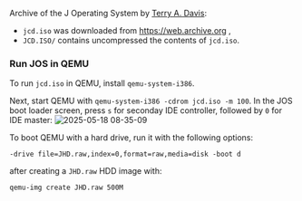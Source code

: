 Archive of the J Operating System by [Terry A. Davis](https://en.wikipedia.org/wiki/Terry_A._Davis):
* ```jcd.iso``` was downloaded from https://web.archive.org ,
* ```JCD.ISO/``` contains uncompressed the contents of ```jcd.iso```.

### Run JOS in QEMU

To run ```jcd.iso``` in QEMU, install ```qemu-system-i386```.

Next, start QEMU with ```qemu-system-i386 -cdrom jcd.iso -m 100```. In the JOS boot loader screen, press ```s``` for seconday IDE controller, followed by ```0``` for IDE master:
![2025-05-18 08-35-09](https://github.com/user-attachments/assets/d82f6d29-160c-409e-ab17-58a159a7dd6e)

To boot QEMU with a hard drive, run it with the following options:
```
-drive file=JHD.raw,index=0,format=raw,media=disk -boot d
```
after creating a ```JHD.raw``` HDD image with:
```
qemu-img create JHD.raw 500M
```

